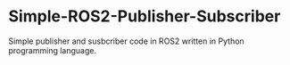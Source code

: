 # Simple-ROS2-Publisher-Subscriber
Simple publisher and susbcriber code in ROS2 written in Python programming language.
